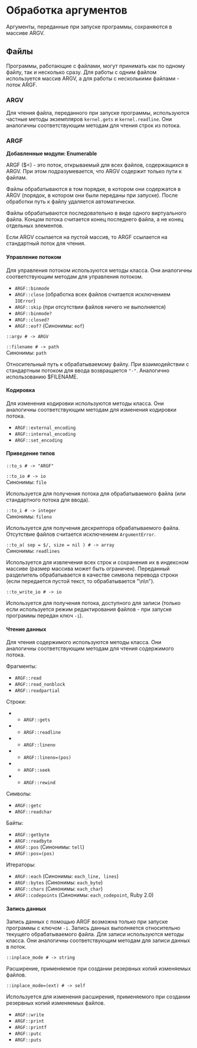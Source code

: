 # Обработка аргументов

Аргументы, переданные при запуске программы, сохраняются в массиве ARGV.

## Файлы

Программы, работающие с файлами, могут принимать как по одному файлу, так и несколько сразу. Для работы с одним файлом используется массив ARGV, а для работы с несколькими файлами - поток ARGF.

### ARGV

Для чтения файла, переданного при запуске программы, используются частные методы экземпляров `kernel.gets` и `kernel.readline`. Они аналогичны соответствующим методам для чтения строк из потока.

### ARGF

**Добавленные модули: Enumerable**

ARGF ($<) - это поток, открываемый для всех файлов, содержащихся в ARGV. При этом подразумевается, что ARGV содержит только пути к файлам.

Файлы обрабатываются в том порядке, в котором они содержатся в ARGV (порядок, в котором они были переданы при запуске). После обработки путь к файлу удаляется автоматически.

Файлы обрабатываются последовательно в виде одного виртуального файла. Концом потока считается конец последнего файла, а не конец отдельных элементов.

Если ARGV ссылается на пустой массив, то ARGF ссылается на стандартный поток для чтения.

#### Управление потоком

Для управления потоком используются методы класса. Они аналогичны соответствующим методам для управления потоком.

+ `ARGF::binmode`
+ `ARGF::close` (обработка всех файлов считается исключением `IOError`)
+ `ARGF::skip` (при отсутствии файлов ничего не выполняется)
+ `ARGF::binmode?`
+ `ARGF::closed?`
+ `ARGF::eof?` (Синонимы: `eof`)

`::argv # -> ARGV`

`::filename # -> path`  
Синонимы: `path`

Относительный путь к обрабатываемому файлу. При взаимодействии с стандартным потоком для ввода возвращается `"-"`. Аналогично использованию $FILENAME.

#### Кодировка

Для изменения кодировки используются методы класса. Они аналогичны соответствующим методам для изменения кодировки потока.

+ `ARGF::external_encoding`
+ `ARGF::internal_encoding`
+ `ARGF::set_encoding`

#### Приведение типов

`::to_s # -> "ARGF"`

`::to_io # -> io`  
Синонимы: `file`

Используется для получения потока для обрабатываемого файла (или стандартного потока для ввода).

`::to_i # -> integer`  
Синонимы: `fileno`

Используется для получения дескриптора обрабатываемого файла. Отсутствие файлов считается исключением `ArgumentError`.

`::to_a( sep = $/, size = nil ) # -> array`  
Синонимы: `readlines`

Используется для извлечения всех строк и сохранения их в индексном массиве (размер массива может быть ограничен). Переданный разделитель обрабатывается в качестве символа перевода строки (если передается пустой текст, то обрабатывается "\n\n").

`::to_write_io # -> io`

Используется для получения потока, доступного для записи (только если используется режим редактирования файлов - при запуске программы передан ключ `-i`).

#### Чтение данных

Для чтения содержимого используются методы класса. Они аналогичны соответствующим методам для чтения содержимого потока.

Фрагменты:

+ `ARGF::read`
+ `ARGF::read_nonblock`
+ `ARGF::readpartial`

Строки:

+ + `ARGF::gets`
+ + `ARGF::readline`
+ + `ARGF::lineno`
+ + `ARGF::lineno=(pos)`
+ + `ARGF::seek`
+ + `ARGF::rewind`

Символы:

+ `ARGF::getc`
+ `ARGF::readchar`

Байты:

+ `ARGF::getbyte`
+ `ARGF::readbyte`
+ `ARGF::pos` (Синонимы: `tell`)
+ `ARGF::pos=(pos)`

Итераторы:

+ `ARGF::each` (Синонимы: `each_line, lines`)
+ `ARGF::bytes` (Синонимы: `each_byte`)
+ `ARGF::chars` (Синонимы: `each_char`)
+ `ARGF::codepoints` (Синонимы: `each_codepoint`, Ruby 2.0)

#### Запись данных

Запись данных с помощью ARGF возможна только при запуске программы с ключом `-i`. Запись данных выполняется относительно текущего обрабатываемого файла. Для записи используются методы класса. Они аналогичны соответствующим методам для записи данных в поток.

`::inplace_mode # -> string`

Расширение, применяемое при создании резервных копий изменяемых файлов.

`::inplace_mode=(ext) # -> self`

Используется для изменения расширения, применяемого при создании резервных копий изменяемых файлов.

+ `ARGF::write`
+ `ARGF::print`
+ `ARGF::printf`
+ `ARGF::putc`
+ `ARGF::puts`